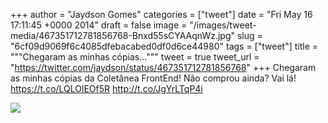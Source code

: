 
+++
author = "Jaydson Gomes"
categories = ["tweet"]
date = "Fri May 16 17:11:45 +0000 2014"
draft = false
image = "/images/tweet-media/467351712781856768-Bnxd55sCYAAqnWz.jpg"
slug = "6cf09d9069f6c4085dfebacabed0df0d6ce44980"
tags = ["tweet"]
title = """Chegaram as minhas cópias..."""
tweet = true
tweet_url = "https://twitter.com/jaydson/status/467351712781856768"
+++
Chegaram as minhas cópias da Coletânea FrontEnd! Não comprou ainda? Vai lá! https://t.co/LQLOlEOf5R http://t.co/JgYrLTqP4i

![](/images/tweet-media/467351712781856768-Bnxd55sCYAAqnWz.jpg)